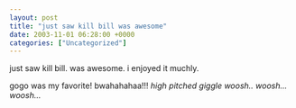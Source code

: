 ```yaml
---
layout: post
title: "just saw kill bill was awesome"
date: 2003-11-01 06:28:00 +0000
categories: ["Uncategorized"]
---
```


just saw kill bill. was awesome. i enjoyed it muchly. 

gogo was my favorite! bwahahahaa!!! *high pitched giggle* *woosh.. woosh... woosh...*